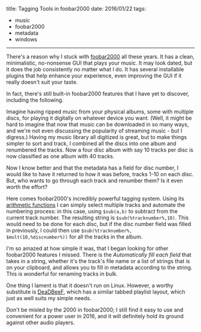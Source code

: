 title: Tagging Tools in foobar2000
date: 2016/01/22
tags:
- music
- foobar2000
- metadata
- windows
---
There's a reason why I stuck with [foobar2000](https://www.foobar2000.org/) all these years. It has a clean, minimalistic, no-nonsense GUI that plays your music. It may look dated, but it does the job consistently no matter what I do. It has several installable plugins that help enhance your experience, even improving the GUI if it really doesn't suit your taste.

In fact, there's still built-in foobar2000 features that I have yet to discover, including the following.

Imagine having ripped music from your physical albums, some with multiple discs, for playing it digitally on whatever device you want. (Well, it might be hard to imagine that now that music can be downloaded in so many ways, and we're not even discussing the popularity of streaming music - but I digress.) Having my music library all digitized is great, but to make things simpler to sort and track, I combined all the discs into one album and renumbered the tracks. Now a four disc album with say 10 tracks per disc is now classified as one album with 40 tracks.

Now I know better and that the metadata has a field for disc number, I would like to have it returned to how it was before, tracks 1-10 on each disc. But, who wants to go through each track and renumber them? Is it even worth the effort?

Here comes foobar2000's incredibly powerful tagging system. Using its [arithmetic functions](http://wiki.hydrogenaud.io/index.php?title=Foobar2000:Title_Formatting_Reference#Arithmetic_functions) I can simply select multiple tracks and automate the numbering process: in this case, using `$sub(a,b)` to subtract from the current track number. The resulting string is `$sub(%tracknumber%,10)`. This would need to be done for each disc, but if the disc number field was filled in previously, I could then use `$sub(%tracknumber%, $mult(10,%discnumber%))` for all the tracks in the album.

I'm so amazed at how simple it was, that I began looking for other foobar2000 features I missed. There is the _Automatically fill each field_ that takes in a string, whether it's the track's file name or a list of strings that is on your clipboard, and allows you to fill in metadata according to the string. This is wonderful for renaming tracks in bulk.

One thing I lament is that it doesn't run on Linux. However, a worthy substitute is [DeaDBeeF](http://deadbeef.sourceforge.net/), which has a similar tabbed playlist layout, which just as well suits my simple needs.

Don't be misled by the 2000 in foobar2000; I still find it easy to use and convenient for a power user in 2016, and it will definitely hold its ground against other audio players.